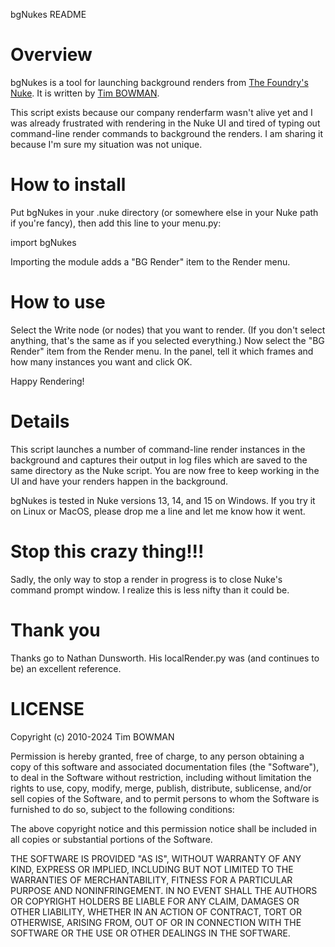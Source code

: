 bgNukes README

# Overview
bgNukes is a tool for launching background renders from [The Foundry's Nuke](http://www.thefoundry.co.uk/products/nuke/). It is written by [Tim BOWMAN](http://hellothisistim.com).

This script exists because our company renderfarm wasn't alive yet and I was already frustrated with rendering in the Nuke UI and tired of typing out command-line render commands to background the renders. I am sharing it because I'm sure my situation was not unique.

# How to install
Put bgNukes in your .nuke directory (or somewhere else in your Nuke path if you're fancy), then add this line to your menu.py:

import bgNukes

Importing the module adds a "BG Render" item to the Render menu. 

# How to use
Select the Write node (or nodes) that you want to render. (If you don't select anything, that's the same as if you selected everything.) Now select the "BG Render" item from the Render menu. In the panel, tell it which frames and how many instances you want and click OK.

Happy Rendering!

# Details
This script launches a number of command-line render instances in the background and captures their output in log files which are saved to the same directory as the Nuke script. You are now free to keep working in the UI and have your renders happen in the background. 

bgNukes is tested in Nuke versions 13, 14, and 15 on Windows. If you try it on Linux or MacOS, please drop me a line and let me know how it went.

# Stop this crazy thing!!!

Sadly, the only way to stop a render in progress is to close Nuke's command prompt window. I realize this is less nifty than it could be.

# Thank you
Thanks go to Nathan Dunsworth. His localRender.py was (and continues to be) an excellent reference.

# LICENSE
Copyright (c) 2010-2024 Tim BOWMAN

Permission is hereby granted, free of charge, to any person obtaining
a copy of this software and associated documentation files (the
"Software"), to deal in the Software without restriction, including
without limitation the rights to use, copy, modify, merge, publish,
distribute, sublicense, and/or sell copies of the Software, and to
permit persons to whom the Software is furnished to do so, subject to
the following conditions:

The above copyright notice and this permission notice shall be
included in all copies or substantial portions of the Software.

THE SOFTWARE IS PROVIDED "AS IS", WITHOUT WARRANTY OF ANY KIND,
EXPRESS OR IMPLIED, INCLUDING BUT NOT LIMITED TO THE WARRANTIES OF
MERCHANTABILITY, FITNESS FOR A PARTICULAR PURPOSE AND
NONINFRINGEMENT. IN NO EVENT SHALL THE AUTHORS OR COPYRIGHT HOLDERS BE
LIABLE FOR ANY CLAIM, DAMAGES OR OTHER LIABILITY, WHETHER IN AN ACTION
OF CONTRACT, TORT OR OTHERWISE, ARISING FROM, OUT OF OR IN CONNECTION
WITH THE SOFTWARE OR THE USE OR OTHER DEALINGS IN THE SOFTWARE.
